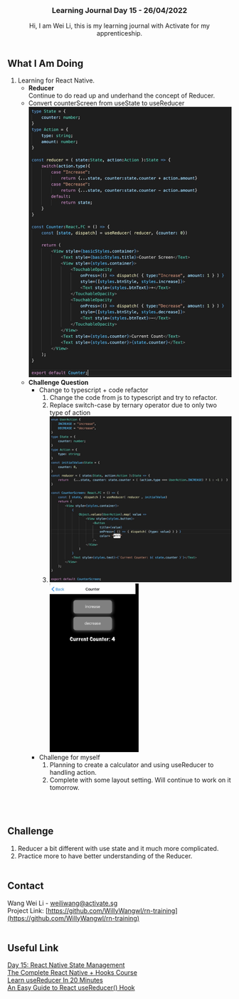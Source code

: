 <br />
<div align="center">

  <h3 align="center">Learning Journal Day 15 - 26/04/2022</h3>

  <p align="center">
    Hi, I am Wei Li, this is my learning journal with Activate for my apprenticeship. 
    <br /><br />
  </p>
</div>

<!-- What I Am Doing -->

## What I Am Doing

<oL>
  <li>    
    Learning for React Native.
    <ul>
        <li>
            <b>Reducer</b> <br />
            Continue to do read up and underhand the concept of Reducer.
        </li>
        <li>Convert counterScreen from useState to useReducer<br />
            <img src="./img/26Apr1.jpg" width="500"/><br />
        </li>
        <li>
            <b>Challenge Question</b> <br />
            <ul>
                <li>Change to typescript + code refactor
                    <ol>
                        <li>Change the code from js to typescript and try to refactor.</li>
                        <li>Replace switch-case by ternary operator due to only two type of action<li>
                        <img src="./img/26Apr2.jpg" width="500"/><br />
                        <img src="./img/26Apr3.jpg" width="200"/><br />
                    </ol>
                </li>
                <li>Challenge for myself
                    <ol>
                        <li>Planning to create a calculator and using useReducer to handling action.</li>
                        <li>Complete with some layout setting. Will continue to work on it tomorrow.</li>
                    </ol>
                </li>
            </ul>
        </li>
    </ul>
    </li>

</ol>
<br /><br />

<!-- Challenge -->

## Challenge

1. Reducer a bit different with use state and it much more complicated.
2. Practice more to have better understanding of the Reducer.
   <br />
   <br />

<!-- CONTACT -->

## Contact

Wang Wei Li - weiliwang@activate.sg<br />
Project Link: [https://github.com/WillyWangwl/rn-training](https://github.com/WillyWangwl/rn-training)
<br /><br />

<!-- Useful Link -->

## Useful Link

[Day 15: React Native State Management](https://docs.google.com/document/d/1oZ-Y1BUfvoJBbGLuQL6tRokAkdU84RGOYHG8hrvq1_M/edit#heading=h.sjc7nb6il2di)<br />
[The Complete React Native + Hooks Course](https://www.udemy.com/course/the-complete-react-native-and-redux-course/learn/lecture/15706736#overview)<br />
[Learn useReducer In 20 Minutes](https://www.youtube.com/watch?v=kK_Wqx3RnHk)<br />
[An Easy Guide to React useReducer() Hook](https://dmitripavlutin.com/react-usereducer/)<br />


